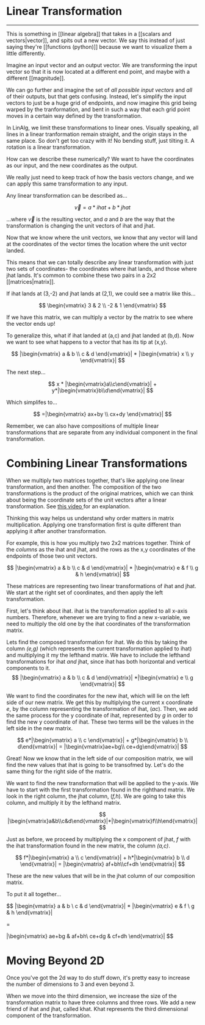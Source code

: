 # Linear Transformation


---
This is something in [[linear algebra]] that takes in a [[scalars and vectors|vector]], and spits out a new vector. We say this instead of just saying they're [[functions (python)]] because we want to visualize them a little differently. 

Imagine an input vector and an output vector. We are transforming the input vector so that it is now located at a different end point, and maybe with a different [[magnitude]]. 

We can go further and imagine the set of *all possible input vectors* and *all* of their outputs, but that gets confusing. Instead, let's simplify the input vectors to just be a huge grid of endpoints, and now imagine this grid being warped by the tranformation, and bent in such a way that each grid point moves in a certain way defined by the transformation. 

In LinAlg, we limit these transformations to linear ones. Visually speaking, all lines in a linear tranformation remain straight, and the origin stays in the same place. So don't get too crazy with it! No bending stuff, just tilting it. A rotation is a linear transformation. 

How can we describe these numerically? We want to have the coordinates as our input, and the new coordinates as the output. 

We really just need to keep track of how the basis vectors change, and we can apply this same transformation to any input. 

Any linear transformation can be described as...

$$
\overrightarrow{v} = a*ihat + b*jhat
$$

...where $\overrightarrow{v}$ is the resulting vector, and *a* and *b* are the way that the transformation is changing the unit vectors of ihat and jhat. 

Now that we know where the unit vectors, we know that any vector will land at the coordinates of the vector times the location where the unit vector landed. 

This means that we can totally describe any linear transformation with just two sets of coordinates- the coordinates where ihat lands, and those where jhat lands. It's common to combine these two pairs in a 2x2 [[matrices|matrix]]. 

If ihat lands at (3,-2) and jhat lands at (2,1), we could see a matrix like this...

$$
\begin{vmatrix} 3 & 2 \\ -2 & 1 \end{vmatrix}
$$

If we have this matrix, we can multiply a vector by the matrix to see where the vector ends up! 

To generalize this, what if ihat landed at (a,c) and jhat landed at (b,d). Now we want to see what happens to a vector that has its tip at (x,y).

$$
|\begin{vmatrix} a & b \\ c & d \end{vmatrix}| * |\begin{vmatrix} x \\ y \end{vmatrix}|
$$

The next step...

$$
x * |\begin{vmatrix}a\\c\end{vmatrix}| + y*|\begin{vmatrix}b\\d\end{vmatrix}|
$$

Which simplifes to...

$$
=|\begin{vmatrix} ax+by \\ cx+dy \end{vmatrix}|
$$

Remember, we can also have compositions of multiple linear transformations that are separate from any individual component in the final transformation. 

# Combining Linear Transformations
When we multiply two matrices together, that's like applying one linear transformation, and then another. The composition of the two transformations is the product of the original matrices, which we can think about being the coordinate sets of the unit vectors after a linear transformation. See [this video ](https://www.youtube.com/watch?v=XkY2DOUCWMU&list=PLZHQObOWTQDPD3MizzM2xVFitgF8hE_ab)for an explanation.

Thinking this way helps us understand why order matters in matrix multiplication. Applying one transformation first is quite different than applying it after another transformation. 

For example, this is how you multiply two 2x2 matrices together. Think of the *columns* as the ihat and jhat, and the rows as the x,y coordinates of the endpoints of those two unit vectors.

$$
|\begin{vmatrix} a & b \\ c & d \end{vmatrix}| * |\begin{vmatrix} e & f \\ g & h \end{vmatrix}|
$$

These matrices are representing two linear transformations of ihat and jhat. We start at the right set of coordinates, and then apply the left transformation.

First, let's think about ihat. ihat is the transformation applied to all x-axis numbers. Therefore, whenever we are trying to find a new x-variable, we need to multiply the old one by the ihat coordinates of the transformation matrix. 

Lets find the composed transformation for ihat. We do this by taking the column *(e,g)*  (which represents the current transformation applied to ihat) and multiplying it my the lefthand matrix. We have to include the lefthand transformations for ihat *and* jhat, since ihat has both horizontal and vertical components to it. 
$$
|\begin{vmatrix} a & b \\ c & d \end{vmatrix}| *|\begin{vmatrix} e \\ g \end{vmatrix}|
$$

We want to find the coordinates for the new ihat, which will lie on the left side of our new matrix. We get this by multiplying the current x coordinate *e*, by the column representing the transformation of ihat, (*ac*). Then, we add the same process for the y coordinate of ihat, represented by *g* in order to find the new y coordinate of ihat. These two terms will be the values in the left side in the new matrix. 

$$
e*|\begin{vmatrix} a \\ c \end{vmatrix}| + g*|\begin{vmatrix} b \\ d\end{vmatrix}| = |\begin{vmatrix}ae+bg\\ ce+dg\end{vmatrix}|
$$

Great! Now we know that in the left side of our composition matrix, we will find the new values that ihat is going to be transofmed by. Let's do the same thing for the right side of the matrix.

We want to find the new transformation that will be applied to the y-axis. We have to start with the first transformation found in the righthand matrix. We look in the right column, the jhat column, (*f,h*). We are going to take this column, and multiply it by the lefthand matrix. 

$$
|\begin{vmatrix}a&b\\c&d\end{vmatrix}|*|\begin{vmatrix}f\\h\end{vmatrix}|
$$

Just as before, we proceed by multiplying the x component of jhat, *f* with the ihat transformation found in the new matrix, the column *(a,c)*. 

$$
f*|\begin{vmatrix} a \\ c \end{vmatrix}| + h*|\begin{vmatrix} b \\ d \end{vmatrix}| = |\begin{vmatrix}  af+bh\\cf+dh  \end{vmatrix}|
$$

These are the new values that will be in the jhat column of our composition matrix.

To put it all together...

$$
|\begin{vmatrix} a & b \\ c & d \end{vmatrix}| * |\begin{vmatrix} e & f \\ g & h \end{vmatrix}|

= 

|\begin{vmatrix} ae+bg & af+bh\\ ce+dg & cf+dh \end{vmatrix}|
$$

# Moving Beyond 2D
Once you've got the 2d way to do stuff down, it's pretty easy to increase the number of dimensions to 3 and even beyond 3. 

When we move into the third dimension, we increase the size of the transformation matrix to have three columns and three rows. We add a new friend of ihat and jhat, called khat. Khat represents the third dimensional component of the transformation. 